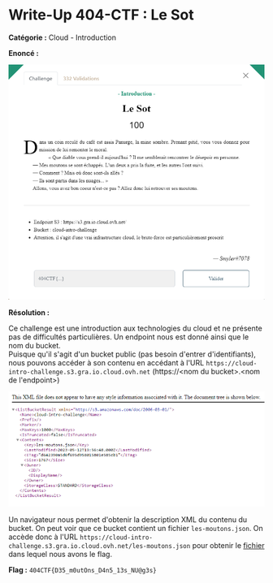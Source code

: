 # Write-Up 404-CTF : Le Sot

__Catégorie :__ Cloud - Introduction

**Enoncé :**

![Enoncé](images/enonce.png)

**Résolution :**

Ce challenge est une introduction aux technologies du cloud et ne présente pas de difficultés particulières. Un endpoint nous est donné ainsi que le nom du bucket.  
Puisque qu'il s'agit d'un bucket public (pas besoin d'entrer d'identifiants), nous pouvons accéder à son contenu en accédant à l'URL `https://cloud-intro-challenge.s3.gra.io.cloud.ovh.net` (https://\<nom du bucket\>.\<nom de l'endpoint\>)

![Contenu du bucket au format XML](images/xml_content.png)

Un navigateur nous permet d'obtenir la description XML du contenu du bucket. On peut voir que ce bucket contient un fichier `les-moutons.json`. On accède donc à l'URL `https://cloud-intro-challenge.s3.gra.io.cloud.ovh.net/les-moutons.json` pour obtenir le [fichier](./les-moutons.json) dans lequel nous avons le flag.

**Flag :** `404CTF{D35_m0utOns_D4n5_13s_NU@g3s}`

